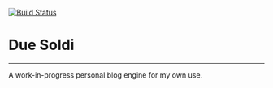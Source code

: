 [![Build Status](https://travis-ci.org/jimkinsey/due-soldi.png?branch=master)](https://travis-ci.org/jimkinsey/due-soldi)

# Due Soldi
---
A work-in-progress personal blog engine for my own use.

